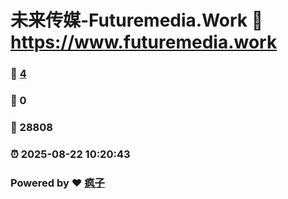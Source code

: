 # 未来传媒-Futuremedia.Work :link: https://www.futuremedia.work 
### :page_facing_up: [4](https://www.futuremedia.work/tag.html) 
### :speech_balloon: 0 
### :hibiscus: 28808 
### :alarm_clock: 2025-08-22 10:20:43 
### Powered by :heart: [疯子](https://github.com/granthuang999/Gmeek)
